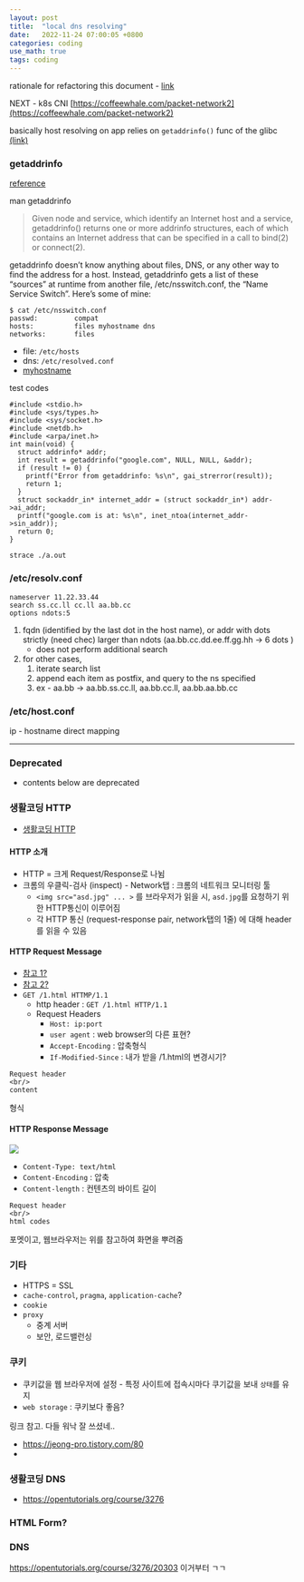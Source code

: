 ```yaml
---
layout: post
title:  "local dns resolving"
date:   2022-11-24 07:00:05 +0800
categories: coding
use_math: true
tags: coding 
---
```


rationale for refactoring this document - [link](https://pracucci.com/kubernetes-dns-resolution-ndots-options-and-why-it-may-affect-application-performances.html)

NEXT - k8s CNI [https://coffeewhale.com/packet-network2](https://coffeewhale.com/packet-network2)


basically host resolving on app relies on `getaddrinfo()` func of the glibc [(link)](https://access.redhat.com/documentation/enr/red_hat_enterprise_linux/8/html/configuring_and_managing_networking/configuring-the-order-of-dns-servers_configuring-and-managing-networking)

### getaddrinfo
[reference](https://jameshfisher.com/2018/02/03/what-does-getaddrinfo-do/)

man getaddrinfo

> Given node and service, which identify an Internet host and a service, getaddrinfo() returns one or more addrinfo structures, each of which contains an Internet address that can be specified in a call to bind(2) or connect(2).


getaddrinfo doesn’t know anything about files, DNS, or any other way to find the address for a host. Instead, getaddrinfo gets a list of these “sources” at runtime from another file, /etc/nsswitch.conf, the “Name Service Switch”. Here’s some of mine:

```
$ cat /etc/nsswitch.conf
passwd:         compat
hosts:          files myhostname dns
networks:       files
```

- file: `/etc/hosts`
- dns: `/etc/resolved.conf`
- [myhostname](https://www.freedesktop.org/software/systemd/man/nss-myhostname.html)


test codes

```
#include <stdio.h>
#include <sys/types.h>
#include <sys/socket.h>
#include <netdb.h>
#include <arpa/inet.h>
int main(void) {
  struct addrinfo* addr;
  int result = getaddrinfo("google.com", NULL, NULL, &addr);
  if (result != 0) {
    printf("Error from getaddrinfo: %s\n", gai_strerror(result));
    return 1;
  }
  struct sockaddr_in* internet_addr = (struct sockaddr_in*) addr->ai_addr;
  printf("google.com is at: %s\n", inet_ntoa(internet_addr->sin_addr));
  return 0;
}
```
`strace ./a.out`



### /etc/resolv.conf
```
nameserver 11.22.33.44
search ss.cc.ll cc.ll aa.bb.cc
options ndots:5
```

1. fqdn (identified by the last dot in the host name), or addr with dots strictly (need chec) larger than ndots (aa.bb.cc.dd.ee.ff.gg.hh -> 6 dots )
   - does not perform additional search
2. for other cases, 
   1. iterate search list
   2. append each item as postfix, and query to the ns specified
   3. ex - aa.bb -> aa.bb.ss.cc.ll, aa.bb.cc.ll, aa.bb.aa.bb.cc


### /etc/host.conf
ip - hostname direct mapping


--------------------------------------------

### Deprecated
- contents below are deprecated 

### 생활코딩 HTTP

- <a href="https://opentutorials.org/course/3385/21673" target="_blank">생활코딩 HTTP</a>

#### HTTP 소개
- HTTP = 크게 Request/Response로 나뉨
- 크롬의 우클릭-검사 (inspect) - Network탭 : 크롬의 네트워크 모니터링 툴
  - `<img src="asd.jpg" ... >` 를 브라우저가 읽을 시, `asd.jpg`를 요청하기 위한 HTTP통신이 이루어짐
  - 각 HTTP 통신 (request-response pair, network탭의 1줄) 에 대해 header를 읽을 수 있음

#### HTTP Request Message
- <a href="https://gmlwjd9405.github.io/2019/01/28/http-header-types.html" target="_blank">참고 1?</a>
- <a href="https://goddaehee.tistory.com/169" target="_blank">참고 2?</a>
- `GET /1.html HTTMP/1.1`
  - http header : `GET /1.html HTTP/1.1`
  - Request Headers
    - `Host: ip:port`
    - `user agent` : web browser의 다른 표현?
    - `Accept-Encoding` : 압축형식
    - `If-Modified-Since` : 내가 받을 /1.html의 변경시기?


```
Request header
<br/>
content
```
형식


#### HTTP Response Message
<img src="https://lh3.googleusercontent.com/proxy/bJVf127r5VMl6ukcIhLB7BeFsyQhArW4w-B23kfBj0zJ7AkFi9O0TlvtN8Y-vxN66IOIn3CvsLNMVjR3v93O7zZNbkz0pTPsWScgOqEZCGI">

- `Content-Type: text/html` 
- `Content-Encoding` : 압축 
- `Content-length` : 컨텐츠의 바이트 길이


```
Request header
<br/>
html codes
```
포멧이고, 웹브라우저는 위를 참고하여 화면을 뿌려줌



### 기타
- HTTPS = SSL
- `cache-control`, `pragma`, `application-cache`?
- `cookie`
- `proxy`
  - 중계 서버
  - 보안, 로드밸런싱


### 쿠키

- 쿠키값을 웹 브라우저에 설정 - 특정 사이트에 접속시마다 쿠기값을 보내 `상태`를 유지
- `web storage` : 쿠키보다 좋음?


링크 참고. 다들 워낙 잘 쓰셨네..
- <a href="https://jeong-pro.tistory.com/80" target="_blank">https://jeong-pro.tistory.com/80</a>
- 

### 생활코딩 DNS
- <a href="https://opentutorials.org/course/3276" target="_blank">https://opentutorials.org/course/3276</a>


### HTML Form?


### DNS

https://opentutorials.org/course/3276/20303 이거부터 ㄱㄱ